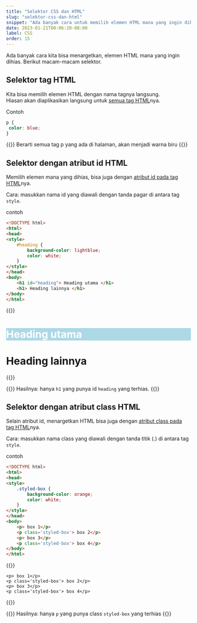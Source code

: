 ```yaml
---
title: "Selektor CSS dan HTML"
slug: "selektor-css-dan-html"
snippet: "Ada banyak cara untuk memilih elemen HTML mana yang ingin dihias. Pelajari tentang selektor CSS"
date: 2023-01-21T00:06:20-08:00
label: CSS
order: 15
---
```


Ada banyak cara kita bisa menargetkan, elemen HTML mana yang ingin dihias. Berikut macam-macam selektor.

## Selektor tag HTML
Kita bisa memilih elemen HTML dengan nama tagnya langsung.  
Hiasan akan diaplikasikan langsung untuk [semua tag HTML](/html/apa-itu-tag-html/)nya.

Contoh
```css
p {
 color: blue;
}
```


{{<alert class="">}}
Berarti semua tag p yang ada di halaman, akan menjadi warna biru
{{</alert>}}



## Selektor dengan atribut id HTML
Memilih elemen mana yang dihias, bisa juga dengan [atribut id pada tag HTML](/html/atribut-id-pada-html/)nya.

Cara: masukkan nama id yang diawali dengan tanda pagar di antara tag `style`.

contoh
```html
<!DOCTYPE html>
<html>
<head>
<style>
    #heading {
        background-color: lightblue;
        color: white;
    }
</style>
</head>
<body>
    <h1 id="heading"> Heading utama </h1>
    <h1> Heading lainnya </h1>
</body>
</html>
```

{{<rawhtml>}}
<style>
#heading {
  background-color: lightblue;
  color: white;
}
</style>
<h1 id="heading"> Heading utama </h1>
<h1> Heading lainnya </h1>
{{</rawhtml>}}

{{<alert class="">}}
Hasilnya: hanya `h1` yang punya id `heading` yang terhias.
{{</alert>}}

## Selektor dengan atribut class HTML
Selain atribut id, menargetkan HTML bisa juga dengan [atribut class pada tag HTML](/html/atribut-class-pada-html/)nya.

Cara: masukkan nama class yang diawali dengan tanda titik (.) di antara tag `style`.

contoh
```html
<!DOCTYPE html>
<html>
<head>
<style>
    .styled-box {
        background-color: orange;
        color: white;
    }
</style>
</head>
<body>
    <p> box 1</p>
    <p class='styled-box'> box 2</p>
    <p> box 3</p>
    <p class='styled-box'> box 4</p>
</body>
</html>
```

{{<rawhtml>}}
<style>
.styled-box {
    background-color: orange;
    color: white;
}
</style>
    <p> box 1</p>
    <p class='styled-box'> box 2</p>
    <p> box 3</p>
    <p class='styled-box'> box 4</p>
{{</rawhtml>}}

{{<alert class="">}}
Hasilnya: hanya `p` yang punya class `styled-box` yang terhias
{{</alert>}}